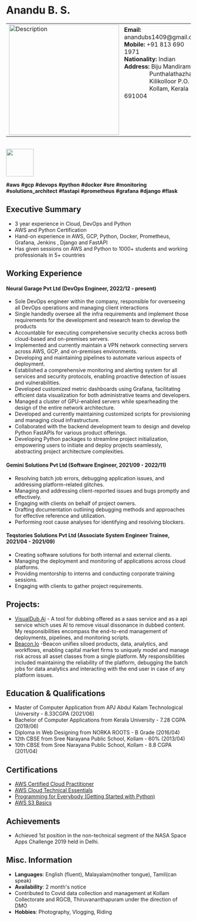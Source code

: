 # Anandu B. S.  
<table style="border-collapse: collapse; width: 100%;"> 
	<tr style="border: none;"> 
		<td style="border: none; vertical-align: top;"> 
			<img src="https://publicimageurls.s3.ap-south-1.amazonaws.com/dp_square.png" alt="Description" width="300" height="300" /> 
		</td> 
		<td style="border: none; padding: 6px; vertical-align: top;"> 
			<strong>Email:</strong> anandubs1409@gmail.com <br> 
			<strong>Mobile:</strong> +91 813 690 1971 <br> 
			<strong>Nationality:</strong> Indian<br>
			<strong>Address:</strong> <span> Biju Mandiram, <br> &nbsp;&nbsp;&nbsp;&nbsp;&nbsp;&nbsp;&nbsp;&nbsp;&nbsp;&nbsp;&nbsp;&nbsp;&nbsp;&nbsp;&nbsp;&nbsp;Punthalathazham,<br> &nbsp;&nbsp;&nbsp;&nbsp;&nbsp;&nbsp;&nbsp;&nbsp;&nbsp;&nbsp;&nbsp;&nbsp;&nbsp;&nbsp;&nbsp;&nbsp;Kilikolloor P.O.<br> &nbsp;&nbsp;&nbsp;&nbsp;&nbsp;&nbsp;&nbsp;&nbsp;&nbsp;&nbsp;&nbsp;&nbsp;&nbsp;&nbsp;&nbsp;&nbsp;Kollam, Kerala - 691004 </span>
		</td> 
	</tr> 
</table>
<br>

<img src="https://slack-imgs.com/?c=1&o1=ro&url=https%3A%2F%2Fd1.awsstatic.com%2Ftraining-and-certification%2Fcertification-badges%2FAWS-Certified-Cloud-Practitioner_badge.634f8a21af2e0e956ed8905a72366146ba22b74c.png" width="75" height="75">

**#aws** **#gcp** **#devops** **#python** **#docker** **#sre** **#monitoring** **#solutions_architect** **#fastapi** **#prometheus** **#grafana** **#django** **#flask** 

## Executive Summary

* 3 year experience in Cloud, DevOps and Python
* AWS and Python Certification
* Hand-on experience in AWS, GCP, Python, Docker, Prometheus, Grafana, Jenkins , Django and FastAPI
* Has given sessions on AWS and Python to 1000+ students and working professionals in 5+ countries

## Working Experience

#### Neural Garage Pvt Ltd (DevOps Engineer, 2022/12 - present) 

* Sole DevOps engineer within the company, responsible for overseeing all DevOps operations and managing client interactions
* Single handedly oversee all the infra requirements and implement those requirements for the development and research team to develop the products
* Accountable for executing comprehensive security checks across both cloud-based and on-premises servers.
* Implemented and currently maintain a VPN network connecting servers across AWS, GCP, and on-premises environments. 
* Developing and maintaining pipelines to automate various aspects of deployment.
* Established a comprehensive monitoring and alerting system for all services and security protocols, enabling proactive detection of issues and vulnerabilities.
* Developed customized metric dashboards using Grafana, facilitating efficient data visualization for both administrative teams and developers.
* Managed a cluster of GPU-enabled servers while spearheading the design of the entire network architecture.
* Developed and currently maintaining customized scripts for provisioning and managing cloud infrastructure.
* Collaborated with the backend development team to design and develop Python FastAPIs for various product offerings.
* Developing Python packages to streamline project initialization, empowering users to initiate and deploy projects seamlessly, abstracting project architecture complexities.

#### Gemini Solutions Pvt Ltd (Software Engineer, 2021/09 - 2022/11) 

* Resolving batch job errors, debugging application issues, and addressing platform-related glitches.
* Managing and addressing client-reported issues and bugs promptly and effectively.
* Engaging with clients on behalf of project owners.
* Drafting documentation outlining debugging methods and approaches for effective reference and utilization.
* Performing root cause analyses for identifying and resolving blockers.

#### Teqstories Solutions Pvt Ltd (Associate System Engineer Trainee, 2021/04 - 2021/09)

* Creating software solutions for both internal and external clients.
* Managing the deployment and monitoring of applications across cloud platforms.
* Providing mentorship to interns and conducting corporate training sessions.
* Engaging with clients to gather project requirements.

## Projects: 

* [VisualDub.Ai](https://visualdub.ai) - A tool for dubbing offered as a saas service and as a api service which uses AI to remove visual dissonance in dubbed content. My responsibilities encompass the end-to-end management of deployments, pipelines, and monitoring scripts.
* [Beacon.Io](https://www.beacon.io/) -Beacon unifies siloed products, data, analytics, and workflows, enabling capital market firms to uniquely model and manage risk across all asset classes from a single platform. My responsibilities included maintaining the reliability of the platform, debugging the batch jobs for data analytics and interacting with the end user in case of any platform issues.

## Education & Qualifications

* Master of Computer Application from APJ Abdul Kalam Technological University - 8.33CGPA  (2021/06)
* Bachelor of Computer Applications from Kerala University - 7.28 CGPA (2019/06)
* Diploma in Web Designing from NORKA ROOTS - B Grade (2016/04)
* 12th CBSE from Sree Narayana Public School, Kollam - 60% (2013/04)
* 10th CBSE from Sree Narayana Public School, Kollam - 8.8 CGPA (2011/04)

## Certifications

* [AWS Certified Cloud Practitioner](https://www.certmetrics.com/amazon/electronic_certificate.aspx?cert=ADA3B299A60ED7B82290AAD11A0CDCAFOCEEE511A85466B7FFDC18D58878920B0)
* [AWS Cloud Technical Essentials](https://coursera.org/share/cae4c1950b1749313ee111e4874aae79)
* [Programming for Everybody (Getting Started with Python)](https://coursera.org/share/982a69546fb228fa2817817b24c83175)
* [AWS S3 Basics](https://coursera.org/share/ec46f202d3ac0d862cf688fdff599a5d)

## Achievements

* Achieved 1st position in the non-technical segment of the NASA Space Apps Challenge 2019 held in Delhi.

## Misc. Information

* <b>Languages</b>: English (fluent), Malayalam(mother tongue), Tamil(can speak)
* <b>Availability</b>: 2 month's notice
* Contributed to Covid data collection and management at Kollam Collectorate and RGCB, Thiruvananthapuram under the direction of DMO
* <b>Hobbies</b>: Photography, Vlogging, Riding
